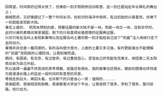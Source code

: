     回首望，时间真的过得太快了，仿佛前一刻才刚刚参加训练营，这一刻已是站在毕业典礼的舞台上；
    细细思虑，又好像趟过了一整个时间长河，在知识的海洋中徜徉，有过初始的兴奋喜悦，仿佛下一刻就能发现新大陆。
    事实上是的， 然而未预知的是，想要征服的新大陆不是一块，而是一块又一块，没有穷尽时。  
    此时兴奋的表情间渐渐凝固，剩下的只有莫得丝毫感情的征服再征服，
    兴许只有在岛屿上发现新事物以及征服岛屿土著的那一刻才能给自己这个“机器”注入继续行走下去的动力。
    事情并非总是一番风顺的，有的岛屿很大很大，上面的土著又多又强，有时更能拿出不能理解的“武器”攻陷我的心理防线，让我知难而退。
    期间，有困惑，有无奈，有过放弃，有过重拾信心，坚信自己终究能攻克难关，相信第二天太阳依旧会为自己升起，
    所以选择一遍遍不厌其烦的思考琢磨，前路还有很长，我的故事也还很长，眼前的困难也终将成为我漫漫长路上的驻足一段时间的有意思的风景，
    等我走到后头，再回头看，也许剩下的只是会心一笑：值得的......
    感谢超哥，感谢班班和助教，感谢极客大学这个平台，让我收获了很多，学到了很多，莫问前路，但行远方。